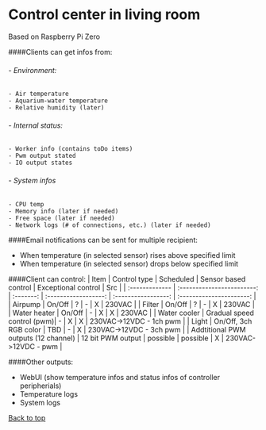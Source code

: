 # Control center in living room
Based on Raspberry Pi Zero

####Clients can get infos from:
###### - Environment:
 	- Air temperature
 	- Aquarium-water temperature
 	- Relative humidity (later)
###### - Internal status:
 	- Worker info (contains toDo items)
 	- Pwm output stated
 	- IO output states
###### - System infos
 	- CPU temp
 	- Memory info (later if needed)
 	- Free space (later if needed)
 	- Network logs (# of connections, etc.) (later if needed)

####Email notifications can be sent for multiple recipient:
  - When temperature (in selected sensor) rises above specified limit
  - When temperature (in selected sensor) drops below specified limit


####Client can control:
| Item           | Control type               | Scheduled | Sensor based control | Exceptional control | Src                      | 
| :------------- | :------------------------: | :-------: | :------------------: | :-----------------: | :----------------------: |
| Airpump        | On/Off                     | ?         | -                    | X                   | 230VAC                   |
| Filter         | On/Off                     | ?         | -                    | X                   | 230VAC                   |
| Water heater   | On/Off                     | -         | X                    | X                   | 230VAC                   |
| Water cooler   | Gradual speed control (pwm)| -         | X                    | X                   | 230VAC->12VDC - 1ch pwm  |
| Light          | On/Off, 3ch RGB color      | TBD       | -                    | X                   | 230VAC->12VDC - 3ch pwm  |
| Addtitional PWM outputs (12 channel) | 12 bit PWM output | possible  | possible | X                  | 230VAC->12VDC - pwm      |


####Other outputs:
 - WebUI (show temperature infos and status infos of controller peripherials)
 - Temperature logs
 - System logs

[Back to top](#top)

